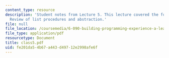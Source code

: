 ```yaml
---
content_type: resource
description: 'Student notes from Lecture 5. This lecture covered the following topics:
  Review of list procedures and abstraction.'
file: null
file_location: /coursemedia/6-090-building-programming-experience-a-lead-in-to-6-001-january-iap-2005/fe201da54b67a443d49712e2998afe6f_class5.pdf
file_type: application/pdf
resourcetype: Document
title: class5.pdf
uid: fe201da5-4b67-a443-d497-12e2998afe6f
---
```

